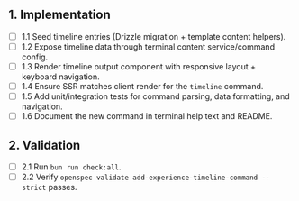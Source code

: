 ## 1. Implementation

- [ ] 1.1 Seed timeline entries (Drizzle migration + template content helpers).
- [ ] 1.2 Expose timeline data through terminal content service/command config.
- [ ] 1.3 Render timeline output component with responsive layout + keyboard
      navigation.
- [ ] 1.4 Ensure SSR matches client render for the `timeline` command.
- [ ] 1.5 Add unit/integration tests for command parsing, data formatting, and
      navigation.
- [ ] 1.6 Document the new command in terminal help text and README.

## 2. Validation

- [ ] 2.1 Run `bun run check:all`.
- [ ] 2.2 Verify `openspec validate add-experience-timeline-command --strict`
      passes.
